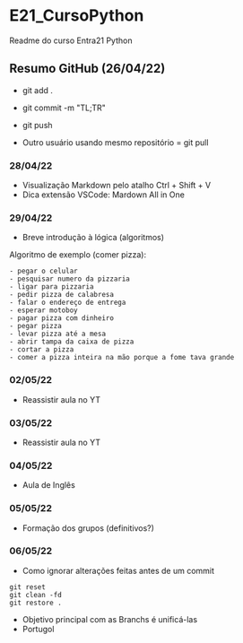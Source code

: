 # E21_CursoPython
Readme do curso Entra21 Python

##  Resumo GitHub (26/04/22) 

- git add .

- git commit -m "TL;TR"

- git push

- Outro usuário usando mesmo repositório = git pull

 ### 28/04/22

 - Visualização Markdown pelo atalho Ctrl + Shift + V 
 - Dica extensão VSCode: Mardown All in One


### 29/04/22

 - Breve introdução à lógica (algoritmos)
  
  Algoritmo de exemplo (comer pizza):
 ```
 - pegar o celular 
 - pesquisar numero da pizzaria 
 - ligar para pizzaria 
 - pedir pizza de calabresa
 - falar o endereço de entrega 
 - esperar motoboy 
 - pagar pizza com dinheiro 
 - pegar pizza
 - levar pizza até a mesa
 - abrir tampa da caixa de pizza
 - cortar a pizza 
 - comer a pizza inteira na mão porque a fome tava grande 
```
### 02/05/22
 - Reassistir aula no YT

### 03/05/22
 - Reassistir aula no YT

### 04/05/22
 - Aula de Inglês

### 05/05/22
 - Formação dos grupos (definitivos?)

### 06/05/22
 - Como ignorar alterações feitas antes de um commit
 ```
 git reset
 git clean -fd
 git restore .
 ``` 
 - Objetivo principal com as Branchs é unificá-las
 - Portugol